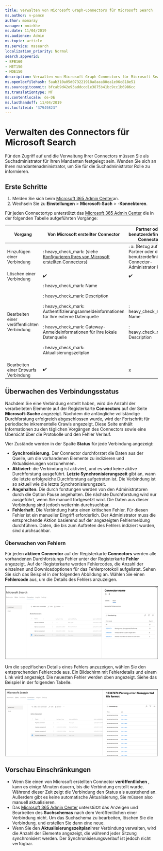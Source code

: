 ```yaml
---
title: Verwalten von Microsoft Graph-Connectors für Microsoft Search
ms.author: v-pamcn
author: monaray
manager: mnirkhe
ms.date: 11/04/2019
ms.audience: Admin
ms.topic: article
ms.service: mssearch
localization_priority: Normal
search.appverid:
- BFB160
- MET150
- MOE150
description: Verwalten von Microsoft Graph-Connectors für Microsoft Search.
ms.openlocfilehash: 5aab310a05d073221918a8aaa80ea1e06c818e51
ms.sourcegitcommit: bfcab9d42e93addccd1e3875b41bc9cc1b6986cc
ms.translationtype: MT
ms.contentlocale: de-DE
ms.lasthandoff: 11/04/2019
ms.locfileid: "37949823"
---
```

# <a name="manage-your-connector-for-microsoft-search"></a>Verwalten des Connectors für Microsoft Search

Für den Zugriff auf und die Verwaltung Ihrer Connectors müssen Sie als Suchadministrator für Ihren Mandanten festgelegt sein. Wenden Sie sich an Ihren mandantenadministrator, um Sie für die Suchadministrator Rolle zu informieren.

## <a name="get-started"></a>Erste Schritte

1. Melden Sie sich beim [Microsoft 365 Admin Center](https://admin.microsoft.com)an.
2. Wechseln Sie zu **Einstellungen** > **Microsoft-Such** > -**Konnektoren**.

Für jeden Connectortyp unterstützt das [Microsoft 365 Admin Center](https://admin.microsoft.com) die in der folgenden Tabelle aufgeführten Vorgänge:

**Vorgang** | **Von Microsoft erstellter Connector** | **Partner oder benutzerdefinierter Connector**
--- | --- | ---
Hinzufügen einer Verbindung | : heavy_check_mark: (siehe [Konfigurieren Ihres von Microsoft erstellten Connectors](configure-connector.md)) | : x: (Bezug auf Ihren Partner oder den benutzerdefinierten Connector-Administrator UX)
Löschen einer Verbindung | :heavy_check_mark: | :heavy_check_mark:
Bearbeiten einer veröffentlichten Verbindung | : heavy_check_mark: Name<br></br> : heavy_check_mark: Description<br></br> : heavy_check_mark: Authentifizierungsanmeldeinformationen für Ihre externe Datenquelle<br></br> : heavy_check_mark: Gateway-Anmeldeinformationen für Ihre lokale Datenquelle<br></br> : heavy_check_mark: Aktualisierungszeitplan<br></br> | : heavy_check_mark: Name<br></br> : heavy_check_mark: Description
Bearbeiten einer Entwurfs Verbindung | :heavy_check_mark: | x

## <a name="monitor-your-connection-status"></a>Überwachen des Verbindungsstatus
Nachdem Sie eine Verbindung erstellt haben, wird die Anzahl der verarbeiteten Elemente auf der Registerkarte **Connectors** auf der Seite **Microsoft-Suche** angezeigt. Nachdem die anfängliche vollständige Durchforstung erfolgreich abgeschlossen wurde, wird der Fortschritt für periodische inkrementelle Crawls angezeigt. Diese Seite enthält Informationen zu den täglichen Vorgängen des Connectors sowie eine Übersicht über die Protokolle und den Fehler Verlauf.

Vier Zustände werden in der Spalte **Status** für jede Verbindung angezeigt:
* **Synchronisierung**. Der Connector durchforstet die Daten aus der Quelle, um die vorhandenen Elemente zu indizieren und Aktualisierungen vorzunehmen.
* **Aktiviert**: die Verbindung ist aktiviert, und es wird keine aktive Durchforstung ausgeführt. **Letzte Synchronisierungszeit** gibt an, wann die letzte erfolgreiche Durchforstung aufgetreten ist. Die Verbindung ist so aktuell wie die letzte Synchronisierungszeit.
* **Angehalten**. Die durch forstungen werden von den Administratoren durch die Option Pause angehalten. Die nächste Durchforstung wird nur ausgeführt, wenn Sie manuell fortgesetzt wird. Die Daten aus dieser Verbindung sind jedoch weiterhin durchsuchbar.
* **Fehlerhaft**. Die Verbindung hatte einen kritischen Fehler. Für diesen Fehler ist ein manueller Eingriff erforderlich. Der Administrator muss die entsprechende Aktion basierend auf der angezeigten Fehlermeldung durchführen. Daten, die bis zum Auftreten des Fehlers indiziert wurden, sind durchsuchbar.

### <a name="monitor-errors"></a>Überwachen von Fehlern
Für jeden **aktiven Connector** auf der Registerkarte **Connectors** werden alle vorhandenen Durchforstungs Fehler unter der Registerkarte **Fehler** angezeigt. Auf der Registerkarte werden Fehlercodes, die Anzahl der einzelnen und Downloadoptionen für das Fehlerprotokoll aufgelistet. Sehen Sie sich das Beispiel in der folgenden Abbildung an. Wählen Sie einen **Fehlercode** aus, um die Details des Fehlers anzuzeigen.

![Liste der Connectors mit ausgewähltem Konnektor und Detailbereich mit 3 Fehlern für diesen Connector.](media/errormonitoring1.png)

Um die spezifischen Details eines Fehlers anzuzeigen, wählen Sie den entsprechenden Fehlercode aus. Ein Bildschirm mit Fehlerdetails und einem Link wird angezeigt. Die neuesten Fehler werden oben angezeigt. Siehe das Beispiel in der folgenden Tabelle.

![Connectorliste mit ausgewähltem Konnektor und Detailbereich, der die Liste der Fehler für den Connector anzeigt. ](media/errormonitoring2.png)

## <a name="preview-limitations"></a>Vorschau Einschränkungen
* Wenn Sie einen von Microsoft erstellten Connector **veröffentlichen** , kann es einige Minuten dauern, bis die Verbindung erstellt wurde. Während dieser Zeit zeigt die Verbindung den Status als ausstehend an. Außerdem gibt es keine automatische Aktualisierung, Sie müssen also manuell aktualisieren.
* Das [Microsoft 365 Admin Center](https://admin.microsoft.com) unterstützt das Anzeigen und Bearbeiten des **Suchschemas** nach dem Veröffentlichen einer Verbindung nicht. Um das Suchschema zu bearbeiten, löschen Sie die Verbindung, und erstellen Sie dann eine neue.
* Wenn Sie den **Aktualisierungszeitplan**ihrer Verbindung verwalten, wird die Anzahl der Elemente angezeigt, die während jeder Sitzung synchronisiert werden. Der Synchronisierungsverlauf ist jedoch nicht verfügbar.
